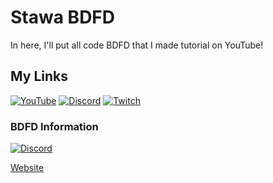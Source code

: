 # Stawa BDFD
In here, I'll put all code BDFD that I made tutorial on YouTube!

## My Links
[![YouTube](https://img.shields.io/badge/YouTube-FF0000?style=for-the-badge&logo=youtube&logoColor=white)](https://youtube.com/channel/UCzmk62UFOAcHxWshM1LNgFw)
[![Discord](https://img.shields.io/badge/Discord-7289DA?style=for-the-badge&logo=discord&logoColor=white)](https://discord.com/users/711735439312289813)
[![Twitch](https://img.shields.io/badge/Twitch-9146FF?style=for-the-badge&logo=twitch&logoColor=white)](https://www.twitch.tv/stawaman)

### BDFD Information
[![Discord](https://img.shields.io/badge/Discord-7289DA?style=for-the-badge&logo=discord&logoColor=white)](https://discord.com/invite/botdesigner)

[Website](https://botdesignerdiscord.com/)
